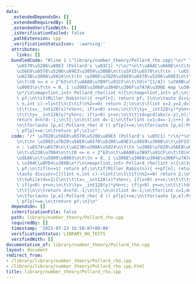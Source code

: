 ```yaml
---
data:
  _extendedDependsOn: []
  _extendedRequiredBy: []
  _extendedVerifiedWith: []
  _isVerificationFailed: false
  _pathExtension: cpp
  _verificationStatusIcon: ':warning:'
  attributes:
    links: []
  bundledCode: "#line 1 \"library/number_theory/Pollard_rho.cpp\"\n/* \u7D20\u56E0\
    \u6570\u5206\u89E3 (Pollard's \u03C1) */\n/*\n\t\u8AAC\u660E\n\t\tn \u3092\u7D20\
    \u56E0\u6570\u5206\u89E3\u3059\u308B\n\t\u5F15\u6570\n\t\tn : \u6574\u6570\n\t\
    \u623B\u308A\u5024\n\t\tn \u306E\u7D20\u56E0\u6570\u5206\u89E3\n\t\u5236\u7D04\
    \n\t\t0 <= n < 2^63\n\t\u8A08\u7B97\u91CF\n\t\tO(n^{1/4}) \u7A0B\u5EA6\n\t\u5099\
    \u8003\n\t\tn = 0, 1 \u306E\u3068\u304D\u306F\u7A7A\u306E map \u304C\u8FD4\u308B\
    \n*/\n\nmap<lint,int> Pollard_rho(lint n){\n\tmap<lint,int> pf;\n\tif(n<=1) return\
    \ pf;\n\tif(Miller_Rabin(n)){ ++pf[n]; return pf; }\n\n\tauto divisor=[](lint\
    \ n,int c)->lint{\n\t\tif(n%2==0) return 2;\n\n\t\tlint x=2,y=2,d=1;\n\t\twhile(d==1){\n\
    \t\t\tx=__int128(x)*x%n+c; if(x<0) x+=n;\n\t\t\ty=__int128(y)*y%n+c; if(y<0) y+=n;\n\
    \t\t\ty=__int128(y)*y%n+c; if(y<0) y+=n;\n\t\t\td=gcd(abs(x-y),n);\n\t\t}\n\t\t\
    return d<n?d:-1;\n\t};\n\n\tlint d=-1;\n\tfor(int c=1;d==-1;c++) d=divisor(n,c);\n\
    \n\tfor(auto [p,e]:Pollard_rho( d )) pf[p]+=e;\n\tfor(auto [p,e]:Pollard_rho(n/d))\
    \ pf[p]+=e;\n\treturn pf;\n}\n"
  code: "/* \u7D20\u56E0\u6570\u5206\u89E3 (Pollard's \u03C1) */\n/*\n\t\u8AAC\u660E\
    \n\t\tn \u3092\u7D20\u56E0\u6570\u5206\u89E3\u3059\u308B\n\t\u5F15\u6570\n\t\t\
    n : \u6574\u6570\n\t\u623B\u308A\u5024\n\t\tn \u306E\u7D20\u56E0\u6570\u5206\u89E3\
    \n\t\u5236\u7D04\n\t\t0 <= n < 2^63\n\t\u8A08\u7B97\u91CF\n\t\tO(n^{1/4}) \u7A0B\
    \u5EA6\n\t\u5099\u8003\n\t\tn = 0, 1 \u306E\u3068\u304D\u306F\u7A7A\u306E map\
    \ \u304C\u8FD4\u308B\n*/\n\nmap<lint,int> Pollard_rho(lint n){\n\tmap<lint,int>\
    \ pf;\n\tif(n<=1) return pf;\n\tif(Miller_Rabin(n)){ ++pf[n]; return pf; }\n\n\
    \tauto divisor=[](lint n,int c)->lint{\n\t\tif(n%2==0) return 2;\n\n\t\tlint x=2,y=2,d=1;\n\
    \t\twhile(d==1){\n\t\t\tx=__int128(x)*x%n+c; if(x<0) x+=n;\n\t\t\ty=__int128(y)*y%n+c;\
    \ if(y<0) y+=n;\n\t\t\ty=__int128(y)*y%n+c; if(y<0) y+=n;\n\t\t\td=gcd(abs(x-y),n);\n\
    \t\t}\n\t\treturn d<n?d:-1;\n\t};\n\n\tlint d=-1;\n\tfor(int c=1;d==-1;c++) d=divisor(n,c);\n\
    \n\tfor(auto [p,e]:Pollard_rho( d )) pf[p]+=e;\n\tfor(auto [p,e]:Pollard_rho(n/d))\
    \ pf[p]+=e;\n\treturn pf;\n}\n"
  dependsOn: []
  isVerificationFile: false
  path: library/number_theory/Pollard_rho.cpp
  requiredBy: []
  timestamp: '2021-07-23 16:58:07+09:00'
  verificationStatus: LIBRARY_NO_TESTS
  verifiedWith: []
documentation_of: library/number_theory/Pollard_rho.cpp
layout: document
redirect_from:
- /library/library/number_theory/Pollard_rho.cpp
- /library/library/number_theory/Pollard_rho.cpp.html
title: library/number_theory/Pollard_rho.cpp
---
```

